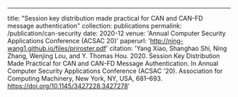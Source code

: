 ---
title: "Session key distribution made practical for CAN and CAN-FD message authentication"
collection: publications
permalink: /publication/can-security
date: 2020-12
venue: 'Annual Computer Security Applications Conference (ACSAC 20)'
paperurl: 'http://ning-wang1.github.io/files/priroster.pdf'
citation: 'Yang Xiao, Shanghao Shi, Ning Zhang, Wenjing Lou, and Y. Thomas Hou. 2020. Session Key Distribution Made Practical for CAN and CAN-FD Message Authentication. In Annual Computer Security Applications Conference (ACSAC '20). Association for Computing Machinery, New York, NY, USA, 681–693. https://doi.org/10.1145/3427228.3427278'
